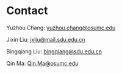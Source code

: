 # Contact
Yuzhou Chang: yuzhou.chang@osumc.edu

Jixin Liu: jxliu@mail.sdu.edu.cn

Bingqiang Liu: bingqiang@sdu.edu.cn

Qin Ma: Qin.Ma@osumc.edu
